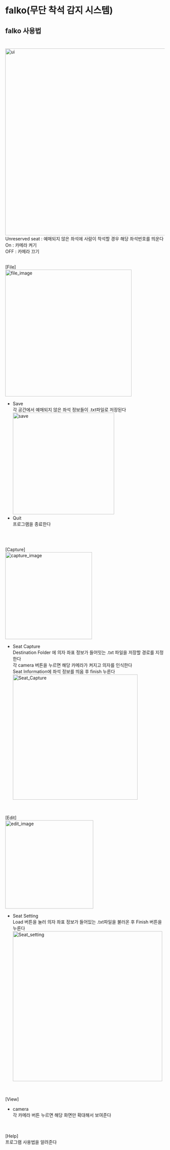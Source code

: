 # falko(무단 착석 감지 시스템)


falko 사용법<br/><br/>
-------------
<img width="588" alt="ui" src="https://github.com/ssen021/falko/assets/130373143/9c0891f4-cc18-48ff-b738-fd9ef1b6b439">
<br/>
Unreserved seat : 예매되지 않은 좌석에 사람이 착석할 경우 해당 좌석번호를 띄운다<br/>
On : 카메라 켜기<br/>
OFF : 카메라 끄기<br/>
<br/>

[File]<br/>
<img width="399" alt="file_image" src="https://github.com/ssen021/falko/assets/130373143/7b3a8f77-71f5-4166-96e4-94576c86aab7"><br/>

  - Save<br/>
   각 공간에서 예매되지 않은 좌석 정보들이 .txt파일로 저장된다<br/>
   <img width="320" alt="save" src="https://github.com/ssen021/falko/assets/130373143/3a463e3b-e102-4d43-b3d8-f3916021de05"><br/>
  - Quit<br/>
   프로그램을 종료한다<br/> <br/>
 <br/>

[Capture]<br/>
<img width="274" alt="capture_image" src="https://github.com/ssen021/falko/assets/130373143/424f2ee9-5140-4b18-866d-3528da326b24"><br/>
  - Seat Capture <br/>
   Destination Folder 에 의자 좌표 정보가 들어잇는 .txt 파일을 저장할 경로를 지정한다<br/>
   각 camera 버튼을 누르면 해당 카메라가 켜지고 의자를 인식한다<br/>
   Seat Information에 좌석 정보를 띄움 후 finish 누른다<br/>
   <img width="394" alt="Seat_Capture" src="https://github.com/ssen021/falko/assets/130373143/ae992e20-fa05-4e74-b641-f63c307a6905"><br/>
<br/>
 
[Edit]<br/>
<img width="278" alt="edit_image" src="https://github.com/ssen021/falko/assets/130373143/5edae2ad-807d-42d7-a854-0c1ea206e0a0"><br/>
  - Seat Setting<br/>
   Load 버튼을 눌러 의자 좌표 정보가 들어있는 .txt파일을 불러온 후 Finish 버튼을 누른다 <br/>
    <img width="472" alt="Seat_setting" src="https://github.com/ssen021/falko/assets/130373143/b4cb0fa8-91aa-4fe9-a3d7-709ac3fec958"><br/>
<br/>

  
[View]<br/>
  - camera <br/>
    각 카메라 버튼 누르면 해당 화면만 확대해서 보여준다 <br/><br/>
<br/>
[Help]<br/>
  프로그램 사용법을 알려준다<br/>

